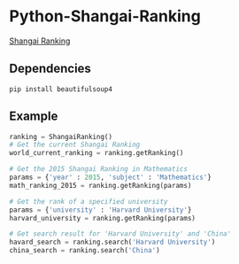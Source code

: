 # Python-Shangai-Ranking

[Shangai Ranking](http://www.shanghairanking.com/)

Dependencies
------------

    pip install beautifulsoup4

Example
-------
```python
ranking = ShangaiRanking()
# Get the current Shangai Ranking
world_current_ranking = ranking.getRanking()

# Get the 2015 Shangai Ranking in Mathematics
params = {'year' : 2015, 'subject' : 'Mathematics'}
math_ranking_2015 = ranking.getRanking(params)

# Get the rank of a specified university
params = {'university' : 'Harvard University'}
harvard_university = ranking.getRanking(params)

# Get search result for 'Harvard University' and 'China'
havard_search = ranking.search('Harvard University')
china_search = ranking.search('China')
```
